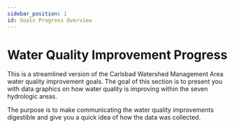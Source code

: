 ```yaml
---
sidebar_position: 1
id: Goals Progress Overview
---
```


# Water Quality Improvement Progress

This is a streamlined version of the Carlsbad Watershed Management Area water quality improvement goals. The goal of this section is to present you with data graphics on how water quality is improving within the seven hydrologic areas. 

The purpose is to make communicating the water quality improvements digestible and give you a quick idea of how the data was collected.
